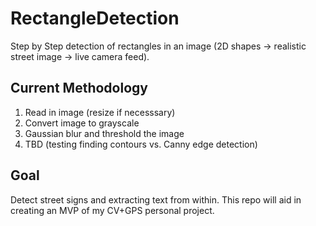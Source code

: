 # RectangleDetection
Step by Step detection of rectangles in an image (2D shapes -> realistic street image -> live camera feed). 
</br> 

## Current Methodology 
1. Read in image (resize if necesssary)
2. Convert image to grayscale 
3. Gaussian blur and threshold the image
4. TBD (testing finding contours vs. Canny edge detection)

## Goal 
Detect street signs and extracting text from within. 
This repo will aid in creating an MVP of my CV+GPS personal project.
